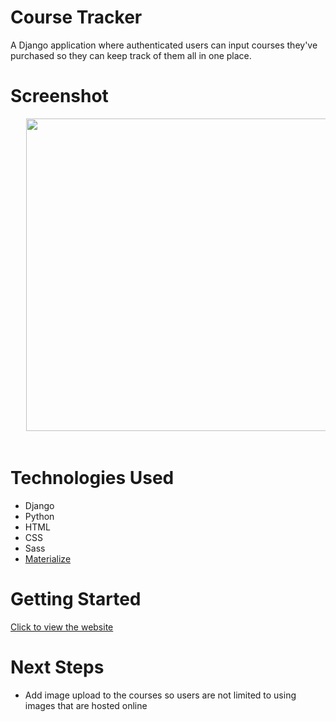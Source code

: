 # Course Tracker
A Django application where authenticated users can input courses they've purchased so they can keep track of them all in one place.

# Screenshot

<div align="center">
  <pre>
   <img src="https://i.imgur.com/RWEXMsf.png" height="500" />&nbsp;&nbsp;&nbsp;<img src="https://i.imgur.com/7u7Bbr6.png" height="500"/>
  </pre>
</div>

# Technologies Used

- Django
- Python
- HTML
- CSS
- Sass
- [Materialize](https://materializecss.com/getting-started.html)

# Getting Started

[Click to view the website](https://coursetracker-9cf43033d5b8.herokuapp.com/)

# Next Steps

- Add image upload to the courses so users are not limited to using images that are hosted online
